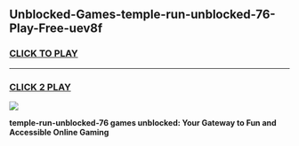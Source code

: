 
## Unblocked-Games-temple-run-unblocked-76-Play-Free-uev8f
<h3>
<a href="https://premium76.site?title=temple-run-unblocked-76&ref=20M">CLICK TO PLAY</a></h3>
<hr>

<h3>
<a href="https://premium76.site?title=temple-run-unblocked-76&ref=20M">CLICK 2 PLAY</a>
  
</h3>

<a href="https://premium76.site?title=temple-run-unblocked-76&ref=19M"><img src="https://clearcache.store/games.png"></a>


**temple-run-unblocked-76 games unblocked: Your Gateway to Fun and Accessible Online Gaming**
